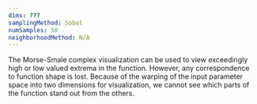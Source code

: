```yaml
---
dims: ???
samplingMethod: Sobol
numSamples: 50
neighborhoodMethod: N/A
---
```


The Morse-Smale complex visualization can be used to view exceedingly high
or low valued extrema in the function. However, any correspondence to function
shape is lost. Because of the warping of the input parameter space into 
two dimensions for visualization, we cannot see which parts of the function
stand out from the others.

